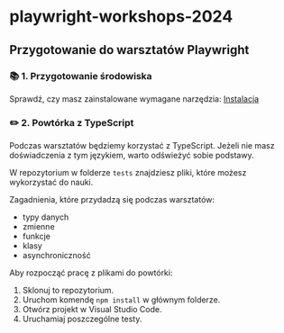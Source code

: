 # playwright-workshops-2024

## Przygotowanie do warsztatów Playwright

### 📚 1. Przygotowanie środowiska

Sprawdź, czy masz zainstalowane wymagane narzędzia: [Instalacja](installation.md)

### ✏️ 2. Powtórka z TypeScript

Podczas warsztatów będziemy korzystać z TypeScript. Jeżeli nie masz doświadczenia z tym językiem, warto odświeżyć sobie podstawy.

W repozytorium w folderze `tests` znajdziesz pliki, które możesz wykorzystać do nauki.

Zagadnienia, które przydadzą się podczas warsztatów:

- typy danych
- zmienne
- funkcje
- klasy
- asynchroniczność

Aby rozpocząć pracę z plikami do powtórki:

1. Sklonuj to repozytorium.
2. Uruchom komendę `npm install` w głównym folderze.
3. Otwórz projekt w Visual Studio Code.
4. Uruchamiaj poszczególne testy.
